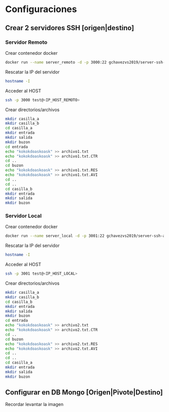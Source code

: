 # Configuraciones

## Crear 2 servidores SSH [origen|destino]

### Servidor Remoto

Crear contenedor docker

```sh
docker run --name server_remoto -d -p 3000:22 gchavezvs2019/server-ssh-alpine
```

Rescatar la IP del servidor

```sh
hostname -I
```

Acceder al HOST

```sh
ssh -p 3000 test@<IP_HOST_REMOTO>
```

Crear directorios/archivos

```sh
mkdir casilla_a
mkdir casilla_b
cd casilla_a
mkdir entrada
mkdir salida
mkdir buzon
cd entrada
echo "kokokdoaskoask" >> archivo1.txt
echo "kokokdoaskoask" >> archivo1.txt.CTR
cd ..
cd buzon
echo "kokokdoaskoask" >> archivo1.txt.RES
echo "kokokdoaskoask" >> archivo1.txt.AVI
cd ..
cd ..
cd casilla_b
mkdir entrada
mkdir salida
mkdir buzon
```

### Servidor Local

Crear contenedor docker

```sh
docker run --name server_local -d -p 3001:22 gchavezvs2019/server-ssh-alpine
```

Rescatar la IP del servidor

```sh
hostname -I
```

Acceder al HOST

```sh
ssh -p 3001 test@<IP_HOST_LOCAL>
```

Crear directorios/archivos

```sh
mkdir casilla_a
mkdir casilla_b
cd casilla_b
mkdir entrada
mkdir salida
mkdir buzon
cd entrada
echo "kokokdoaskoask" >> archivo2.txt
echo "kokokdoaskoask" >> archivo2.txt.CTR
cd ..
cd buzon
echo "kokokdoaskoask" >> archivo2.txt.RES
echo "kokokdoaskoask" >> archivo2.txt.AVI
cd ..
cd ..
cd casilla_a
mkdir entrada
mkdir salida
mkdir buzon
```

## Configurar en DB Mongo [Origen|Pivote|Destino]

Recordar levantar la imagen
